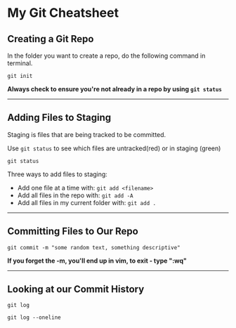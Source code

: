 # My Git Cheatsheet

## Creating a Git Repo

In the folder you want to create a repo, do the following command in terminal.

``` 
git init
```

**Always check to ensure you're not already in a repo by using ```git status```**

---

## Adding Files to Staging

Staging is files that are being tracked to be committed.

Use `git status` to see which files are untracked(red) or in staging (green)

``` 
git status
```

Three ways to add files to staging: 

- Add one file at a time with: `git add <filename>`
- Add all files in the repo with: `git add -A`
- Add all files in my current folder with: `git add .`

---

## Committing Files to Our Repo

```
git commit -m "some random text, something descriptive"
```

**If you forget the -m, you'll end up in vim, to exit - type ":wq"**

---

## Looking at our Commit History

```
git log
```

```
git log --oneline
```